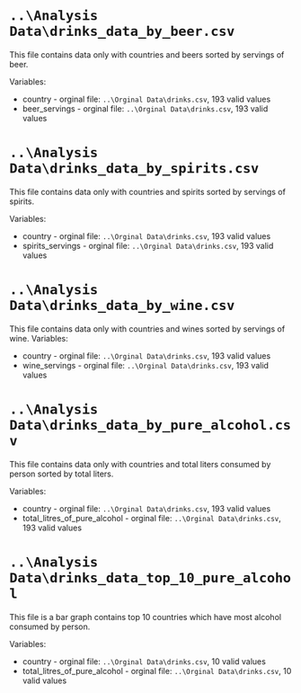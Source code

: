 # `..\Analysis Data\drinks_data_by_beer.csv`
This file contains data only with countries and beers sorted by servings of beer.

Variables:
* country - orginal file: `..\Orginal Data\drinks.csv`, 193 valid values
* beer_servings - orginal file: `..\Orginal Data\drinks.csv`, 193 valid values


# `..\Analysis Data\drinks_data_by_spirits.csv`
This file contains data only with countries and spirits sorted by servings of spirits.

Variables:
* country - orginal file: `..\Orginal Data\drinks.csv`, 193 valid values
* spirits_servings - orginal file: `..\Orginal Data\drinks.csv`, 193 valid values


# `..\Analysis Data\drinks_data_by_wine.csv`
This file contains data only with countries and wines sorted by servings of wine.
Variables:
* country - orginal file: `..\Orginal Data\drinks.csv`, 193 valid values
* wine_servings - orginal file: `..\Orginal Data\drinks.csv`, 193 valid values


# `..\Analysis Data\drinks_data_by_pure_alcohol.csv`
This file contains data only with countries and total liters consumed by person sorted by total liters.

Variables:
* country - orginal file: `..\Orginal Data\drinks.csv`, 193 valid values
* total_litres_of_pure_alcohol - orginal file: `..\Orginal Data\drinks.csv`, 193 valid values


# `..\Analysis Data\drinks_data_top_10_pure_alcohol`
This file is a bar graph contains top 10 countries which have most alcohol consumed by person.

Variables:
* country - orginal file: `..\Orginal Data\drinks.csv`, 10 valid values
* total_litres_of_pure_alcohol - orginal file: `..\Orginal Data\drinks.csv`, 10 valid values